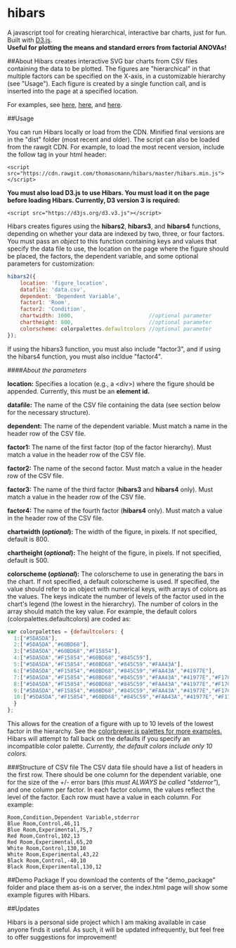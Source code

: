 # hibars
A javascript tool for creating hierarchical, interactive bar charts, just for fun. Built with <a href="https://d3js.org/">D3.js</a>. <br><b>Useful for plotting the means and standard errors from factorial ANOVAs!</b>

##About
Hibars creates interactive SVG bar charts from CSV files containing the data to be plotted. The figures are "hierarchical" in that multiple factors can be specified on the X-axis, in a customizable hierarchy (see "Usage"). Each figure is created by a single function call, and is inserted into the page at a specified location.

For examples, see <a target="_blank" href="http://autoweb2.psych.cornell.edu/tmann/Charts/">here</a>, <a target="_blank" href="http://autoweb2.psych.cornell.edu/tmann/Charts/study3">here</a>, and <a target="_blank" href="http://autoweb2.psych.cornell.edu/tmann/Charts/demo_package/">here</a>.

##Usage

You can run Hibars locally or load from the CDN. Minified final versions are in the "dist" folder (most recent and older). The script can also be loaded from the rawgit CDN. For example, to load the most recent version, include the follow tag in your html header:

    <script src="https://cdn.rawgit.com/thomascmann/hibars/master/hibars.min.js"></script>

**You must also load D3.js to use Hibars. You must load it on the page before loading Hibars. Currently, D3 version 3 is required:**

    <script src="https://d3js.org/d3.v3.js"></script>

Hibars creates figures using the **hibars2**, **hibars3**, and **hibars4** functions, depending on whether your data are indexed by two, three, or four factors. You must pass an *object* to this function containing keys and values that specify the data file to use, the location on the page where the figure should be placed, the factors, the dependent variable, and some optional parameters for customization:

```javascript
hibars2({
	location: 'figure_location', 
	datafile: 'data.csv', 
	dependent: 'Dependent Variable', 
	factor1: 'Room', 
	factor2: 'Condition', 
	chartwidth: 1000,                        //optional parameter
	chartheight: 800,                        //optional parameter
	colorscheme: colorpalettes.defaultcolors //optional parameter
});
```

If using the hibars3 function, you must also include "factor3", and if using the hibars4 function, you must also incldue "factor4".

####*About the parameters*

**location:** Specifies a location (e.g., a \<div\>) where the figure should be appended. Currently, this must be an **element id.**

**datafile:** The name of the CSV file containing the data (see section below for the necessary structure).

**dependent:** The name of the dependent variable. Must match a name in the header row of the CSV file.

**factor1:** The name of the first factor (top of the factor hierarchy). Must match a value in the header row of the CSV file.

**factor2:** The name of the second factor. Must match a value in the header row of the CSV file.

**factor3:** The name of the third factor (**hibars3** and **hibars4** only). Must match a value in the header row of the CSV file.

**factor4:** The name of the fourth factor (**hibars4** only). Must match a value in the header row of the CSV file.

**chartwidth (*optional*):** The width of the figure, in pixels. If not specified, default is 800.

**chartheight (*optional*):** The height of the figure, in pixels. If not specified, default is 500.

**colorscheme (*optional*):** The colorscheme to use in generating the bars in the chart. If not specified, a default colorscheme is used. If specified, the value should refer to an object with numerical keys, with arrays of colors as the values. The keys indicate the number of levels of the factor used in the chart's legend (the lowest in the hierarchry). The number of colors in the array should match the key value. For example, the default colors (colorpalettes.defaultcolors) are coded as:

```javascript
var colorpalettes = {defaultcolors: {
  1:["#5DA5DA"],
  2:["#5DA5DA","#60BD68"],
  3:["#5DA5DA","#60BD68","#F15854"],
  4:["#5DA5DA","#F15854","#60BD68","#845C59"],
  5:["#5DA5DA","#F15854","#60BD68","#845C59","#FAA43A"],
  6:["#5DA5DA","#F15854","#60BD68","#845C59","#FAA43A","#41977E"],
  7:["#5DA5DA","#F15854","#60BD68","#845C59","#FAA43A","#41977E","#F17CB0"],
  8:["#5DA5DA","#F15854","#60BD68","#845C59","#FAA43A","#41977E","#F17CB0","#DECF3F"],
  9:["#5DA5DA","#F15854","#60BD68","#845C59","#FAA43A","#41977E","#F17CB0","#DECF3F","#B276B2"],
  10:["#5DA5DA","#F15854","#60BD68","#845C59","#FAA43A","#41977E","#F17CB0","#DECF3F","#B276B2","#C2D580"]
  }
};
```
This allows for the creation of a figure with up to 10 levels of the lowest factor in the hierarchy. See the <a href="https://github.com/axismaps/colorbrewer/">colorbrewer.js palettes for more examples.</a> Hibars will attempt to fall back on the defaults if you specify an incompatible color palette. *Currently, the default colors include only 10 colors.*

###Structure of CSV file
The CSV data file should have a list of headers in the first row. There should be one column for the dependent variable, one for the size of the +/- error bars (*this must ALWAYS be called "stderror"*), and one column per factor. In each factor column, the values reflect the level of the factor. Each row must have a value in each column. For example:

    Room,Condition,Dependent Variable,stderror
    Blue Room,Control,46,11
    Blue Room,Experimental,75,7
    Red Room,Control,102,13
    Red Room,Experimental,65,20
    White Room,Control,130,10
    White Room,Experimental,43,22
    Black Room,Control,-40,10
    Black Room,Experimental,130,12

##Demo Package
If you download the contents of the "demo_package" folder and place them as-is on a server, the index.html page will show some example figures with Hibars.
  
##Updates

Hibars is a personal side project which I am making available in case anyone finds it useful. As such, it will be updated infrequently, but feel free to offer suggestions for improvement!
